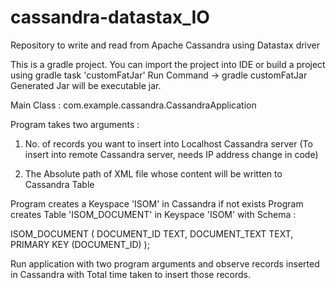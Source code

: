 # cassandra-datastax_IO
Repository to write and read from Apache Cassandra using Datastax driver

This is a gradle project.
You can import the project into IDE or build a project using gradle task 'customFatJar'
Run Command -> gradle customFatJar
Generated Jar will be executable jar.

Main Class : com.example.cassandra.CassandraApplication

Program takes two arguments :

1. No. of records you want to insert into Localhost Cassandra server (To insert into remote Cassandra server, needs IP address change in code)

2. The Absolute path of XML file whose content will be written to Cassandra Table

Program creates a Keyspace 'ISOM' in Cassandra if not exists
Program creates Table 'ISOM_DOCUMENT' in Keyspace 'ISOM' with Schema :

ISOM_DOCUMENT (
DOCUMENT_ID TEXT,
DOCUMENT_TEXT TEXT,
PRIMARY KEY (DOCUMENT_ID)
);

Run application with two program arguments and observe records inserted in Cassandra with Total time taken to insert those records.
